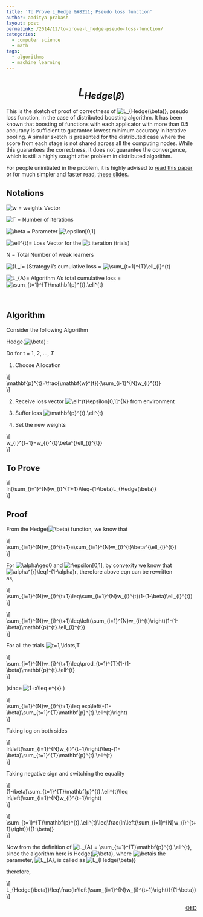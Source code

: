 ```yaml
---
title: 'To Prove L_Hedge &#8211; Pseudo loss function'
author: aaditya prakash
layout: post
permalink: /2014/12/to-prove-l_hedge-pseudo-loss-function/
categories:
  - computer science
  - math
tags:
  - algorithms
  - machine learning
---
```

# $$L_{Hedge(\beta)}$$

This is the sketch of proof of correctness of <img src='http://s0.wp.com/latex.php?latex=L_%7BHedge%28%5Cbeta%29%7D+&#038;bg=ffffff&#038;fg=000000&#038;s=0' alt='L_{Hedge(\beta)} ' title='L_{Hedge(\beta)} ' class='latex' />, pseudo loss function, in the case of distributed boosting algorithm. It has been known that boosting of functions with each applicator with more than 0.5 accuracy is sufficient to guarantee lowest minimum accuracy in iterative pooling. A similar sketch is presented for the distributed case where the score from each stage is not shared across all the computing nodes. While this guarantees the correctness, it does not guarantee the convergence, which is still a highly sought after problem in distributed algorithm.

For people uninitiated in the problem, it is highly advised to [read this paper][1] or for much simpler and faster read, [these slides][2].

## Notations

<img src='http://s0.wp.com/latex.php?latex=w+%3D+&#038;bg=ffffff&#038;fg=000000&#038;s=0' alt='w = ' title='w = ' class='latex' /> weights Vector

<img src='http://s0.wp.com/latex.php?latex=T+%3D+&#038;bg=ffffff&#038;fg=000000&#038;s=0' alt='T = ' title='T = ' class='latex' /> Number of iterations

<img src='http://s0.wp.com/latex.php?latex=%5Cbeta&#038;bg=ffffff&#038;fg=000000&#038;s=0' alt='\beta' title='\beta' class='latex' /> = Parameter <img src='http://s0.wp.com/latex.php?latex=%5Cepsilon%5B0%2C1%5D+&#038;bg=ffffff&#038;fg=000000&#038;s=0' alt='\epsilon[0,1] ' title='\epsilon[0,1] ' class='latex' />  
  
<img src='http://s0.wp.com/latex.php?latex=%5Cell%5E%7Bt%7D+&#038;bg=ffffff&#038;fg=000000&#038;s=0' alt='\ell^{t} ' title='\ell^{t} ' class='latex' />= Loss Vector for the <img src='http://s0.wp.com/latex.php?latex=t+&#038;bg=ffffff&#038;fg=000000&#038;s=0' alt='t ' title='t ' class='latex' /> iteration (trials)

N = Total Number of weak learners

<img src='http://s0.wp.com/latex.php?latex=%7BL_i%3D+%7D+&#038;bg=ffffff&#038;fg=000000&#038;s=0' alt='{L_i= } ' title='{L_i= } ' class='latex' />Strategy i&#8217;s cumulative loss = <img src='http://s0.wp.com/latex.php?latex=%5Csum_%7Bt%3D1%7D%5E%7BT%7D%5Cell_%7Bi%7D%5E%7Bt%7D+&#038;bg=ffffff&#038;fg=000000&#038;s=0' alt='\sum_{t=1}^{T}\ell_{i}^{t} ' title='\sum_{t=1}^{T}\ell_{i}^{t} ' class='latex' />  
  
<img src='http://s0.wp.com/latex.php?latex=L_%7BA%7D+&#038;bg=ffffff&#038;fg=000000&#038;s=0' alt='L_{A} ' title='L_{A} ' class='latex' />= Algorithm A&#8217;s total cumulative loss = <img src='http://s0.wp.com/latex.php?latex=%5Csum_%7Bt%3D1%7D%5E%7BT%7D%5Cmathbf%7Bp%7D%5E%7Bt%7D.%5Cell%5E%7Bt%7D+&#038;bg=ffffff&#038;fg=000000&#038;s=0' alt='\sum_{t=1}^{T}\mathbf{p}^{t}.\ell^{t} ' title='\sum_{t=1}^{T}\mathbf{p}^{t}.\ell^{t} ' class='latex' />

&nbsp;

## Algorithm

Consider the following Algorithm

Hedge(<img src='http://s0.wp.com/latex.php?latex=%5Cbeta+&#038;bg=ffffff&#038;fg=000000&#038;s=0' alt='\beta ' title='\beta ' class='latex' />) :

Do for t = 1, 2, &#8230;, *T*

1. Choose Allocation

\\[  
\mathbf{p}^{t}=\frac{\mathbf{w}^{t}}{\sum\_{i-1}^{N}w\_{i}^{t}}  
\\]

2. Receive loss vector <img src='http://s0.wp.com/latex.php?latex=%5Cell%5E%7Bt%7D%5Cepsilon%5B0%2C1%5D%5E%7BN%7D+&#038;bg=ffffff&#038;fg=000000&#038;s=0' alt='\ell^{t}\epsilon[0,1]^{N} ' title='\ell^{t}\epsilon[0,1]^{N} ' class='latex' /> from environment

3. Suffer loss <img src='http://s0.wp.com/latex.php?latex=%5Cmathbf%7Bp%7D%5E%7Bt%7D.%5Cell%5E%7Bt%7D+&#038;bg=ffffff&#038;fg=000000&#038;s=0' alt='\mathbf{p}^{t}.\ell^{t} ' title='\mathbf{p}^{t}.\ell^{t} ' class='latex' />

4. Set the new weights

\\[  
w\_{i}^{t+1}=w\_{i}^{t}\beta^{\ell_{i}^{t}}  
\\]

## To Prove

\\[  
ln(\sum\_{i=1}^{N}w\_{i}^{T+1})\leq-(1-\beta)L_{Hedge(\beta)}  
\\]

## Proof

From the Hedge(<img src='http://s0.wp.com/latex.php?latex=%5Cbeta+&#038;bg=ffffff&#038;fg=000000&#038;s=0' alt='\beta ' title='\beta ' class='latex' />) function, we know that

\\[  
\sum\_{i=1}^{N}w\_{i}^{t+1}=\sum\_{i=1}^{N}w\_{i}^{t}\beta^{\ell_{i}^{t}}  
\\]

For <img src='http://s0.wp.com/latex.php?latex=%5Calpha%5Cgeq0+&#038;bg=ffffff&#038;fg=000000&#038;s=0' alt='\alpha\geq0 ' title='\alpha\geq0 ' class='latex' /> and <img src='http://s0.wp.com/latex.php?latex=r%5Cepsilon%5B0%2C1%5D+&#038;bg=ffffff&#038;fg=000000&#038;s=0' alt='r\epsilon[0,1] ' title='r\epsilon[0,1] ' class='latex' />, by convexity we know that  
<img src='http://s0.wp.com/latex.php?latex=%5Calpha%5E%7Br%7D%5Cleq1-%281-%5Calpha%29r&#038;bg=ffffff&#038;fg=000000&#038;s=0' alt='\alpha^{r}\leq1-(1-\alpha)r' title='\alpha^{r}\leq1-(1-\alpha)r' class='latex' />, therefore above eqn can be rewritten  
as,

\\[  
\sum\_{i=1}^{N}w\_{i}^{t+1}\leq\sum\_{i=1}^{N}w\_{i}^{t}(1-(1-\beta)\ell_{i}^{t})  
\\]

\\[  
\sum\_{i=1}^{N}w\_{i}^{t+1}\leq\left(\sum\_{i=1}^{N}w\_{i}^{t}\right)(1-(1-\beta)\mathbf{p}^{t}.\ell_{i}^{t})  
\\]

For all the trials <img src='http://s0.wp.com/latex.php?latex=t%3D1%2C%5Cldots%2CT+&#038;bg=ffffff&#038;fg=000000&#038;s=0' alt='t=1,\ldots,T ' title='t=1,\ldots,T ' class='latex' />

\\[  
\sum\_{i=1}^{N}w\_{i}^{t+1}\leq\prod_{t=1}^{T}(1-(1-\beta)\mathbf{p}^{t}.\ell^{t}  
\\]

(since <img src='http://s0.wp.com/latex.php?latex=1%2Bx%5Cleq+e%5E%7Bx%7D+&#038;bg=ffffff&#038;fg=000000&#038;s=0' alt='1+x\leq e^{x} ' title='1+x\leq e^{x} ' class='latex' /> )

\\[  
\sum\_{i=1}^{N}w\_{i}^{t+1}\leq exp\left(-(1-\beta)\sum_{t=1}^{T}\mathbf{p}^{t}.\ell^{t}\right)  
\\]

Taking log on both sides

\\[  
ln\left(\sum\_{i=1}^{N}w\_{i}^{t+1}\right)\leq-(1-\beta)\sum_{t=1}^{T}\mathbf{p}^{t}.\ell^{t}  
\\]

Taking negative sign and switching the equality

\\[  
(1-\beta)\sum\_{t=1}^{T}\mathbf{p}^{t}.\ell^{t}\leq ln\left(\sum\_{i=1}^{N}w_{i}^{t+1}\right)  
\\]

\\[  
\sum\_{t=1}^{T}\mathbf{p}^{t}.\ell^{t}\leq\frac{ln\left(\sum\_{i=1}^{N}w_{i}^{t+1}\right)}{(1-\beta)}  
\\]

Now from the definition of <img src='http://s0.wp.com/latex.php?latex=L_%7BA%7D+%3D+%5Csum_%7Bt%3D1%7D%5E%7BT%7D%5Cmathbf%7Bp%7D%5E%7Bt%7D.%5Cell%5E%7Bt%7D+&#038;bg=ffffff&#038;fg=000000&#038;s=0' alt='L_{A} = \sum_{t=1}^{T}\mathbf{p}^{t}.\ell^{t} ' title='L_{A} = \sum_{t=1}^{T}\mathbf{p}^{t}.\ell^{t} ' class='latex' />,  
since the algorithm here is Hedge(<img src='http://s0.wp.com/latex.php?latex=%5Cbeta+&#038;bg=ffffff&#038;fg=000000&#038;s=0' alt='\beta ' title='\beta ' class='latex' />), where <img src='http://s0.wp.com/latex.php?latex=%5Cbeta+&#038;bg=ffffff&#038;fg=000000&#038;s=0' alt='\beta ' title='\beta ' class='latex' />is the  
parameter, <img src='http://s0.wp.com/latex.php?latex=L_%7BA%7D+&#038;bg=ffffff&#038;fg=000000&#038;s=0' alt='L_{A} ' title='L_{A} ' class='latex' />, is called as <img src='http://s0.wp.com/latex.php?latex=L_%7BHedge%28%5Cbeta%29%7D+&#038;bg=ffffff&#038;fg=000000&#038;s=0' alt='L_{Hedge(\beta)} ' title='L_{Hedge(\beta)} ' class='latex' />

therefore,

\\[  
L\_{Hedge(\beta)}\leq\frac{ln\left(\sum\_{i=1}^{N}w_{i}^{t+1}\right)}{(1-\beta)}  
\\]

<p style="text-align: right;">
  <span style="text-decoration: underline;">QED</span>
</p>

 [1]: http://www-users.cs.umn.edu/~aleks/papers/kdd_01.pdf
 [2]: http://www-users.cs.umn.edu/~banerjee/Teaching/Spring06/talks/Paper02Tim1.ppt
